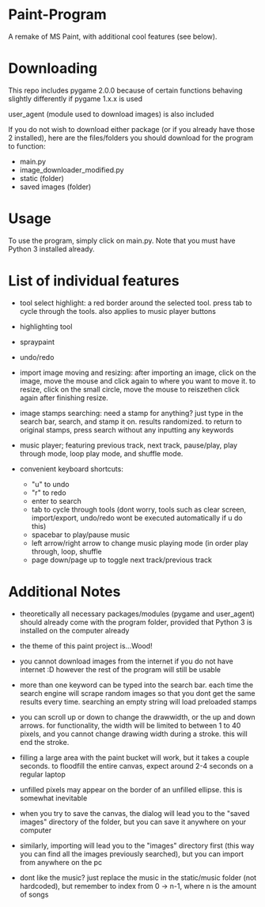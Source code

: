 # Paint-Program
A remake of MS Paint, with additional cool features (see below).

# Downloading

This repo includes pygame 2.0.0 because of certain functions behaving slightly differently if pygame 1.x.x is used

user_agent (module used to download images) is also included

If you do not wish to download either package (or if you already have those 2 installed), here are the files/folders you should download for the program to function:

* main.py
* image_downloader_modified.py
* static (folder)
* saved images (folder)


# Usage
To use the program, simply click on main.py. Note that you must have Python 3 installed already.


# List of individual features

* tool select highlight: a red border around the selected tool. press tab to cycle through the tools. also applies to music player buttons

* highlighting tool

* spraypaint

* undo/redo

* import image moving and resizing: after importing an image, click on the image, move the mouse and click again to where you want to move it. to resize, click on the small circle, move the mouse to reiszethen click again after finishing resize.

* image stamps searching: need a stamp for anything? just type in the search bar, search, and stamp it on. results randomized. to return to original stamps, press search without any inputting any keywords
    
* music player; featuring previous track, next track, pause/play, play through mode, loop play mode, and shuffle mode. 
    
* convenient keyboard shortcuts:
    * "u" to undo
    * "r" to redo
    * enter to search
    * tab to cycle through tools (dont worry, tools such as clear screen, import/export, undo/redo wont be executed automatically if u do this)
    * spacebar to play/pause music
    * left arrow/right arrow to change music playing mode (in order play through, loop, shuffle
    * page down/page up to toggle next track/previous track


# Additional Notes

* theoretically all necessary packages/modules (pygame and user_agent) should already come with the program folder, provided that Python 3 is installed on the computer already

* the theme of this paint project is...Wood!

* you cannot download images from the internet if you do not have internet :D however the rest of the program will still be usable

* more than one keyword can be typed into the search bar. each time the search engine will scrape random images so that you dont get the same results every time. searching an empty string will load preloaded stamps

* you can scroll up or down to change the drawwidth, or the up and down arrows. for functionality, the width will be limited to between 1 to 40 pixels, and you cannot change drawing width during a stroke. this will end the stroke.

* filling a large area with the paint bucket will work, but it takes a couple seconds. to floodfill the entire canvas, expect around 2-4 seconds on a regular laptop

* unfilled pixels may appear on the border of an unfilled ellipse. this is somewhat inevitable

* when you try to save the canvas, the dialog will lead you to the "saved images" directory of the folder, but you can save it anywhere on your computer

* similarly, importing will lead you to the "images" directory first (this way you can find all the images previously searched), but you can import from anywhere on the pc

* dont like the music? just replace the music in the static/music folder (not hardcoded), but remember to index from 0 -> n-1, where n is the amount of songs
